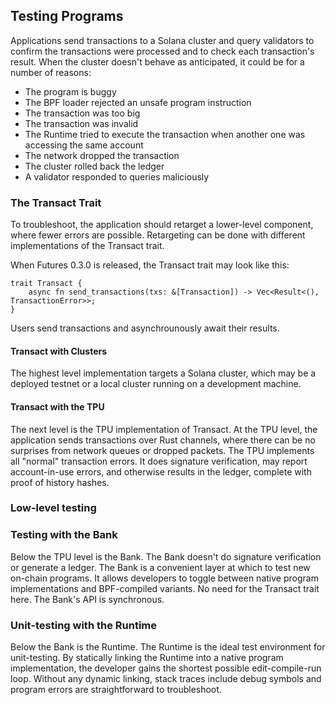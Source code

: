 ## Testing Programs

Applications send transactions to a Solana cluster and query validators to
confirm the transactions were processed and to check each transaction's result.
When the cluster doesn't behave as anticipated, it could be for a number of
reasons:

* The program is buggy
* The BPF loader rejected an unsafe program instruction
* The transaction was too big
* The transaction was invalid
* The Runtime tried to execute the transaction when another one was accessing
  the same account
* The network dropped the transaction
* The cluster rolled back the ledger
* A validator responded to queries maliciously

### The Transact Trait

To troubleshoot, the application should retarget a lower-level component, where
fewer errors are possible. Retargeting can be done with different
implementations of the Transact trait.

When Futures 0.3.0 is released, the Transact trait may look like this:

```rust,ignore
trait Transact {
    async fn send_transactions(txs: &[Transaction]) -> Vec<Result<(), TransactionError>>;
}
```

Users send transactions and asynchrounously await their results.

#### Transact with Clusters

The highest level implementation targets a Solana cluster, which may be a
deployed testnet or a local cluster running on a development machine.

#### Transact with the TPU

The next level is the TPU implementation of Transact. At the TPU level, the
application sends transactions over Rust channels, where there can be no
surprises from network queues or dropped packets. The TPU implements all
"normal" transaction errors. It does signature verification, may report
account-in-use errors, and otherwise results in the ledger, complete with proof
of history hashes.

### Low-level testing

### Testing with the Bank

Below the TPU level is the Bank. The Bank doesn't do signature verification or
generate a ledger. The Bank is a convenient layer at which to test new on-chain
programs. It allows developers to toggle between native program implementations
and BPF-compiled variants. No need for the Transact trait here. The Bank's API
is synchronous.

### Unit-testing with the Runtime

Below the Bank is the Runtime. The Runtime is the ideal test environment for
unit-testing. By statically linking the Runtime into a native program
implementation, the developer gains the shortest possible edit-compile-run
loop. Without any dynamic linking, stack traces include debug symbols and
program errors are straightforward to troubleshoot.
